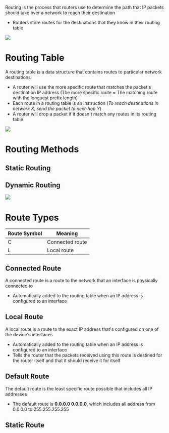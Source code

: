 Routing is the process that routers use to determine the path that IP packets should take over a network to reach their destination

* Routers store routes for the destinations that they know in their routing table

![](https://github.com/JonmarCorpuz/SecondBrain/blob/main/Assets/Whitespace.png)

# Routing Table

A routing table is a data structure that contains routes to particular network destinations

* A router will use the more specific route that matches the packet's destination IP address (The more specific route = The matching route with the longuest prefix length)
* Each route in a routing table is an instruction (*To reach destinations in network X, send the packet to next-hop Y*)
* A router will drop a packet if it doesn't match any routes in its routing table

![](https://github.com/JonmarCorpuz/SecondBrain/blob/main/Assets/Whitespace.png)

# Routing Methods

## Static Routing

## Dynamic Routing

![](https://github.com/JonmarCorpuz/SecondBrain/blob/main/Assets/Whitespace.png)

# Route Types

| Route Symbol | Meaning |
| --- | --- |
| C | Connected route |
| L | Local route |

## Connected Route 

A connected route is a route to the network that an interface is physically connected to

* Automatically added to the routing table when an IP address is configured to an interface

## Local Route 

A local route is a route to the exact IP address that's configured on one of the device's interfaces

* Automatically added to the routing table when an IP address is configured to an interface
* Tells the router that the packets received using this route is destined for the router itself and that it should receive it for itself

## Default Route

The default route is the least specific route possible that includes all IP addresses 

* The default route is **0.0.0.0 0.0.0.0**, which includes all address from 0.0.0.0 to 255.255.255.255

## Static Route
